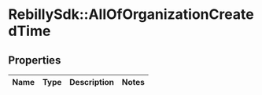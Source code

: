 # RebillySdk::AllOfOrganizationCreatedTime

## Properties
Name | Type | Description | Notes
------------ | ------------- | ------------- | -------------

